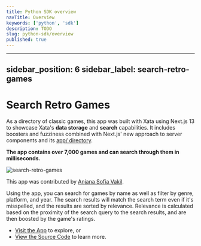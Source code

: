 ```yaml
---
title: Python SDK overview
navTitle: Overview
keywords: ['python', 'sdk']
description: TODO
slug: python-sdk/overview
published: true
---
```

---
sidebar_position: 6
sidebar_label: search-retro-games
---

# Search Retro Games

As a directory of classic games, this app was built with Xata using Next.js 13 to showcase Xata's **data storage** and **search** capabilities. It includes boosters and fuzziness combined with Next.js' new approach to server components and its [app/ directory](https://beta.nextjs.org/docs/app-directory-roadmap).

**The app contains over 7,000 games and can search through them in milliseconds.**

![search-retro-games](/images/docs/examples/retro-games.png)

This app was contributed by [Anjana Sofia Vakil](https://anjana.dev/).

Using the app, you can search for games by name as well as filter by genre, platform, and year. The search results will match the search term even if it's misspelled, and the results are sorted by relevance. Relevance is calculated based on the proximity of the search query to the search results, and are then boosted by the game's ratings.

- [Visit the App](https://search-retro-games.vercel.app/) to explore, or
- [View the Source Code](https://github.com/vakila/search-retro-games) to learn more.
